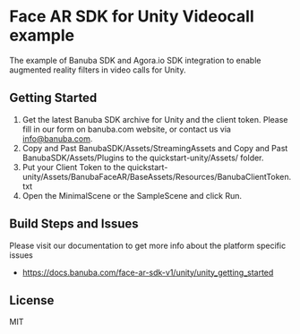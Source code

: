 # Face AR SDK for Unity Videocall example   
  
The example of Banuba SDK and Agora.io SDK integration to enable augmented reality filters in video calls for Unity.  

## Getting Started

1) Get the latest Banuba SDK archive for Unity and the client token. Please fill in our form on banuba.com website, or contact us via info@banuba.com. 
2) Copy and Past BanubaSDK/Assets/StreamingAssets and Copy and Past BanubaSDK/Assets/Plugins to the quickstart-unity/Assets/ folder.
3) Put your Client Token to the quickstart-unity/Assets/BanubaFaceAR/BaseAssets/Resources/BanubaClientToken.txt
3) Open the MinimalScene or the SampleScene and click Run.

## Build Steps and Issues

Please visit our documentation to get more info about the platform specific issues
 - https://docs.banuba.com/face-ar-sdk-v1/unity/unity_getting_started
 
## License

MIT